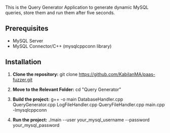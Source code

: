 This is the Query Generator Application to generate dynamic MySQL queries, store them and run them after five seconds.

## Prerequisites

- MySQL Server
- MySQL Connector/C++ (mysqlcppconn library)

## Installation

1. **Clone the repository:**
   git clone https://github.com/KabilanMA/paas-fuzzer.git

2. **Move to the Relevant Folder:**
   cd "Query Generator"

3. **Build the project:**
   g++ -o main DatabaseHandler.cpp QueryGenerator.cpp LogFileHandler.cpp QueryFileHandler.cpp main.cpp -lmysqlcppconn

4. **Run the project:**
   ./main --user your_mysql_username --password your_mysql_password


